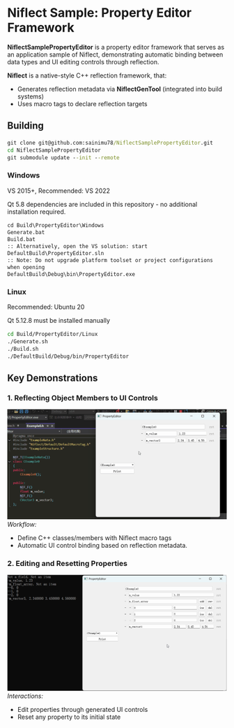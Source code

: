# Niflect Sample: Property Editor Framework

**NiflectSamplePropertyEditor** is a property editor framework that serves as an application sample of Niflect, demonstrating automatic binding between data types and UI editing controls through reflection.

**Niflect** is a native-style C++ reflection framework, that:

- Generates reflection metadata via **NiflectGenTool** (integrated into build systems)
- Uses macro tags to declare reflection targets

## Building

```bat
git clone git@github.com:sainimu78/NiflectSamplePropertyEditor.git
cd NiflectSamplePropertyEditor
git submodule update --init --remote
```

### Windows

VS 2015+, Recommended: VS 2022

Qt 5.8 dependencies are included in this repository - no additional installation required.

```
cd Build\PropertyEditor\Windows
Generate.bat
Build.bat
:: Alternatively, open the VS solution: start DefaultBuild\PropertyEditor.sln
:: Note: Do not upgrade platform toolset or project configurations when opening
DefaultBuild\Debug\bin\PropertyEditor.exe
```

### Linux

Recommended: Ubuntu 20

Qt 5.12.8 must be installed manually

```bash
cd Build/PropertyEditor/Linux
./Generate.sh
./Build.sh
./DefaultBuild/Debug/bin/PropertyEditor
```

## Key Demonstrations

### 1. Reflecting Object Members to UI Controls

![Basic_Reflection](../Basic_Reflection.gif)
*Workflow:*

- Define C++ classes/members with Niflect macro tags
- Automatic UI control binding based on reflection metadata.

### 2. Editing and Resetting Properties

![Edit_Reset_Print](../Edit_Reset_Print.gif)
*Interactions:*

- Edit properties through generated UI controls
- Reset any property to its initial state

